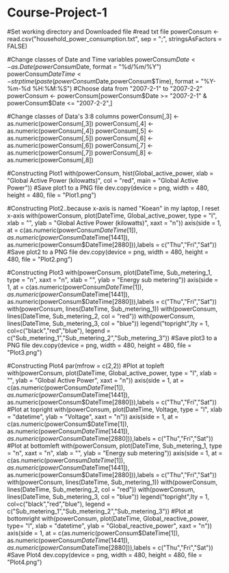 # Course-Project-1

#Set working directory and Downloaded file
#read txt file
powerConsum <- read.csv("household_power_consumption.txt", sep = ";", stringsAsFactors = FALSE)

#Change classes of Date and Time variables
powerConsum$Date <- as.Date(powerConsum$Date, format = "%d/%m/%Y")
powerConsum$DateTime <- strptime(paste(powerConsum$Date,powerConsum$Time),
                                 format = "%Y-%m-%d %H:%M:%S")
#Choose data from "2007-2-1" to "2007-2-2"
powerConsum <- powerConsum[powerConsum$Date >= "2007-2-1" & powerConsum$Date <= "2007-2-2",]

#Change classes of Data's 3:8 columns
powerConsum[,3] <- as.numeric(powerConsum[,3])
powerConsum[,4] <- as.numeric(powerConsum[,4])
powerConsum[,5] <- as.numeric(powerConsum[,5])
powerConsum[,6] <- as.numeric(powerConsum[,6])
powerConsum[,7] <- as.numeric(powerConsum[,7])
powerConsum[,8] <- as.numeric(powerConsum[,8])

#Constructing Plot1
with(powerConsum, hist(Global_active_power, xlab = "Global Active Power (kilowatts)",
                       col = "red", main = "Global Active Power"))
#Save plot1 to a PNG file
dev.copy(device = png, width = 480, height = 480, file = "Plot1.png")

#Constructing Plot2..because x-axis is named "Koean" in my laptop, I reset x-axis
with(powerConsum, plot(DateTime, Global_active_power, type = "l", xlab = "",
                       ylab = "Global Active Power (kilowatts)", xaxt = "n"))
axis(side = 1, at = c(as.numeric(powerConsum$DateTime[1]),
                      as.numeric(powerConsum$DateTime[1441]),
                      as.numeric(powerConsum$DateTime[2880])),labels = c("Thu","Fri","Sat"))
#Save plot2 to a PNG file
dev.copy(device = png, width = 480, height = 480, file = "Plot2.png")

#Constructing Plot3
with(powerConsum, plot(DateTime, Sub_metering_1, type = "n", xaxt = "n",
                       xlab = "", ylab = "Energy sub metering"))
axis(side = 1, at = c(as.numeric(powerConsum$DateTime[1]),
                      as.numeric(powerConsum$DateTime[1441]),
                      as.numeric(powerConsum$DateTime[2880])),labels = c("Thu","Fri","Sat"))
with(powerConsum, lines(DateTime, Sub_metering_1))
with(powerConsum, lines(DateTime, Sub_metering_2, col = "red"))
with(powerConsum, lines(DateTime, Sub_metering_3, col = "blue"))
legend("topright",lty = 1, col=c("black","red","blue"),
       legend = c("Sub_metering_1","Sub_metering_2","Sub_metering_3"))
#Save plot3 to a PNG file
dev.copy(device = png, width = 480, height = 480, file = "Plot3.png")

#Constructing Plot4
par(mfrow = c(2,2))
#Plot at topleft
with(powerConsum, plot(DateTime, Global_active_power, type = "l", xlab = "",
                       ylab = "Global Active Power", xaxt = "n"))
axis(side = 1, at = c(as.numeric(powerConsum$DateTime[1]),
                      as.numeric(powerConsum$DateTime[1441]),
                      as.numeric(powerConsum$DateTime[2880])),labels = c("Thu","Fri","Sat"))
#Plot at topright
with(powerConsum, plot(DateTime, Voltage, type = "l", xlab = "datetime", ylab = "Voltage",
                       xaxt = "n"))
axis(side = 1, at = c(as.numeric(powerConsum$DateTime[1]),
                      as.numeric(powerConsum$DateTime[1441]),
                      as.numeric(powerConsum$DateTime[2880])),labels = c("Thu","Fri","Sat"))
#Plot at bottomleft
with(powerConsum, plot(DateTime, Sub_metering_1, type = "n", xaxt = "n",
                       xlab = "", ylab = "Energy sub metering"))
axis(side = 1, at = c(as.numeric(powerConsum$DateTime[1]),
                      as.numeric(powerConsum$DateTime[1441]),
                      as.numeric(powerConsum$DateTime[2880])),labels = c("Thu","Fri","Sat"))
with(powerConsum, lines(DateTime, Sub_metering_1))
with(powerConsum, lines(DateTime, Sub_metering_2, col = "red"))
with(powerConsum, lines(DateTime, Sub_metering_3, col = "blue"))
legend("topright",lty = 1, col=c("black","red","blue"),
       legend = c("Sub_metering_1","Sub_metering_2","Sub_metering_3"))
#Plot at bottomright
with(powerConsum, plot(DateTime, Global_reactive_power, type= "l", xlab = "datetime", 
                       ylab = "Global_reactive_power", xaxt = "n"))
axis(side = 1, at = c(as.numeric(powerConsum$DateTime[1]),
                      as.numeric(powerConsum$DateTime[1441]),
                      as.numeric(powerConsum$DateTime[2880])),labels = c("Thu","Fri","Sat"))
#Save Plot4
dev.copy(device = png, width = 480, height = 480, file = "Plot4.png")
